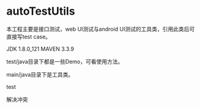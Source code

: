 # autoTestUtils
本工程主要是接口测试，web UI测试与android UI测试的工具类，引用此类后可直接写test case。

JDK 1.8.0_121
MAVEN 3.3.9


test/java目录下都是一些Demo，可看使用方法。

main/java目录下是工具类。

test


解决冲突
